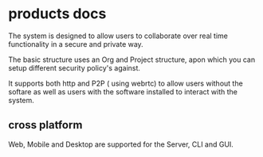 # products docs

The system is designed to allow users to collaborate over real time functionality in a secure and private way.

The basic structure uses an Org and Project structure, apon which you can setup different security policy's against.

It supports both http and P2P ( using webrtc) to allow users without the softare as well as users with the software installed to interact with the system.

## cross platform

Web, Mobile and Desktop are supported for the Server, CLI and GUI.
